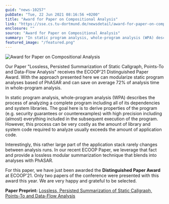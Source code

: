 ```yaml
---
guid: "news-10257"
pubDate: "Tue, 22 Jun 2021 08:16:56 +0200"
title: "Award for Paper on Compositional Analysis"
link: "https://sse.cs.tu-dortmund.de/newsdetail/award-for-paper-on-compositional-analysis-10257/"
enclosure: ""
source: "Award for Paper on Compositional Analysis"
summary: "In static program analysis, whole-program analysis (WPA) describes the process of analyzing a complete program including all of its dependencies and system libraries."
featured_image: "/featured.png"
---
```

![Award for Paper on Compositional Analysis](/featured.png)

Our Paper "Lossless, Persisted Summarization of Static Callgraph, Points-To and Data-Flow Analysis" receives the ECOOP'21 Distinguished Paper Award. With the approach presented here we can modularize static program analyses based of PhASAR and can save on average 72% of analysis time in whole-program analysis.

In static program analysis, whole-program analysis (WPA) describes the process of analyzing a complete program including all of its dependencies and system libraries. The goal here is to derive properties of the program (e.g. security guarantees or counterexamples) with high precision including (almost) everything included in the subsequent execution of the program. However, this process can be very costly as the amount of library and system code required to analyze usually exceeds the amount of application code.

Interestingly, this rather large part of the application stack rarely changes between analysis runs. In our recent ECOOP Paper, we leverage that fact and provide a lossless modular summarization technique that blends into analyses with PhASAR.

For this paper, we have just been awarded the **Distinguished Paper Award** at ECOOP'21. Only two papers of the conference were presented with this award this year. We are very happy and grateful to be selected.

**Paper Preprint:** [Lossless, Persisted Summarization of Static Callgraph, Points-To and Data-Flow Analysis](//storages/sse-cs/r/Publications/Preprints/shb-mwa-ecoop21.pdf)
